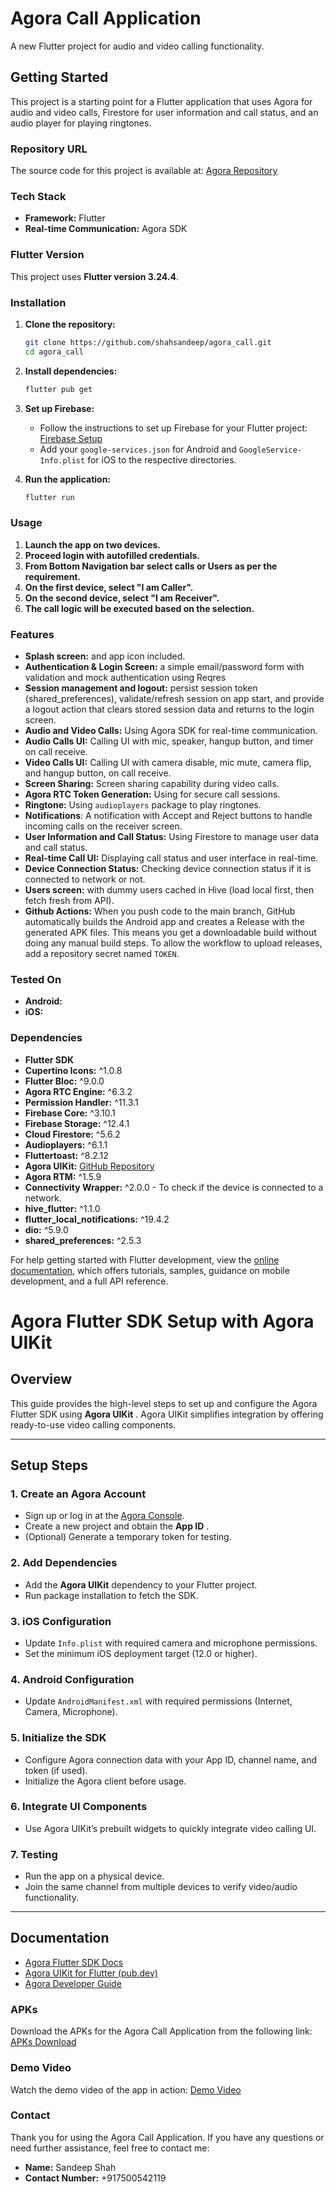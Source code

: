 # Agora Call Application

A new Flutter project for audio and video calling functionality.

## Getting Started

This project is a starting point for a Flutter application that uses Agora for audio and video calls, Firestore for user information and call status, and an audio player for playing ringtones.

### Repository URL

The source code for this project is available at: [Agora Repository](https://github.com/shahsandeep/agora.git)

### Tech Stack

- **Framework:** Flutter
- **Real-time Communication:** Agora SDK

### Flutter Version

This project uses **Flutter version 3.24.4**.

### Installation

1. **Clone the repository:**

   ```sh
   git clone https://github.com/shahsandeep/agora_call.git
   cd agora_call
   ```
2. **Install dependencies:**

   ```sh
   flutter pub get
   ```
3. **Set up Firebase:**

   - Follow the instructions to set up Firebase for your Flutter project: [Firebase Setup](https://firebase.flutter.dev/docs/overview)
   - Add your `google-services.json` for Android and `GoogleService-Info.plist` for iOS to the respective directories.
4. **Run the application:**

   ```sh
   flutter run
   ```

### Usage

1. **Launch the app on two devices.**
2. **Proceed login with autofilled credentials.**
3. **From Bottom Navigation bar select calls or Users as per the requirement.**
4. **On the first device, select "I am Caller".**
5. **On the second device, select "I am Receiver".**
6. **The call logic will be executed based on the selection.**

### Features

- **Splash screen:** and app icon included.
- **Authentication & Login Screen:** a simple email/password form with validation and mock authentication using Reqres
- **Session management and logout:** persist session token (shared_preferences), validate/refresh session on app start, and provide a logout action that clears stored session data and returns to the login screen.
- **Audio and Video Calls:** Using Agora SDK for real-time communication.
- **Audio Calls UI:** Calling UI with mic, speaker, hangup button, and timer on call receive.
- **Video Calls UI:** Calling UI with camera disable, mic mute, camera flip, and hangup button, on call receive.
- **Screen Sharing:** Screen sharing capability during video calls.
- **Agora RTC Token Generation:** Using for secure call sessions.
- **Ringtone:** Using `audioplayers` package to play ringtones.
- **Notifications**: A notification with Accept and Reject buttons to handle incoming calls on the receiver screen.
- **User Information and Call Status:** Using Firestore to manage user data and call status.
- **Real-time Call UI:** Displaying call status and user interface in real-time.
- **Device Connection Status:** Checking device connection status if it is connected to network or not.
- **Users screen:** with dummy users cached in Hive (load local first, then fetch fresh from API).
- **Github Actions:** When you push code to the main branch, GitHub automatically builds the Android app and creates a Release with the generated APK files. This means you get a downloadable build without doing any manual build steps. To allow the workflow to upload releases, add a repository secret named `TOKEN`.

### Tested On

- **Android:**
- **iOS:**

### Dependencies

- **Flutter SDK**
- **Cupertino Icons:** ^1.0.8
- **Flutter Bloc:** ^9.0.0
- **Agora RTC Engine:** ^6.3.2
- **Permission Handler:** ^11.3.1
- **Firebase Core:** ^3.10.1
- **Firebase Storage:** ^12.4.1
- **Cloud Firestore:** ^5.6.2
- **Audioplayers:** ^6.1.1
- **Fluttertoast:** ^8.2.12
- **Agora UIKit:** [GitHub Repository](https://github.com/mohamedibrahim33/VideoUIKit-Flutter-min-SDK-21)
- **Agora RTM:** ^1.5.9
- **Connectivity Wrapper:** ^2.0.0 - To check if the device is connected to a network.
- **hive_flutter:** ^1.1.0
- **flutter_local_notifications:** ^19.4.2
- **dio:** ^5.9.0
- **shared_preferences:** ^2.5.3

For help getting started with Flutter development, view the [online documentation](https://docs.flutter.dev/), which offers tutorials, samples, guidance on mobile development, and a full API reference.

# Agora Flutter SDK Setup with Agora UIKit

## Overview

This guide provides the high-level steps to set up and configure the Agora Flutter SDK using  **Agora UIKit** . Agora UIKit simplifies integration by offering ready-to-use video calling components.

---

## Setup Steps

### 1. Create an Agora Account

* Sign up or log in at the [Agora Console]().
* Create a new project and obtain the  **App ID** .
* (Optional) Generate a temporary token for testing.

### 2. Add Dependencies

* Add the **Agora UIKit** dependency to your Flutter project.
* Run package installation to fetch the SDK.

### 3. iOS Configuration

* Update `Info.plist` with required camera and microphone permissions.
* Set the minimum iOS deployment target (12.0 or higher).

### 4. Android Configuration

* Update `AndroidManifest.xml` with required permissions (Internet, Camera, Microphone).

### 5. Initialize the SDK

* Configure Agora connection data with your App ID, channel name, and token (if used).
* Initialize the Agora client before usage.

### 6. Integrate UI Components

* Use Agora UIKit’s prebuilt widgets to quickly integrate video calling UI.

### 7. Testing

* Run the app on a physical device.
* Join the same channel from multiple devices to verify video/audio functionality.

---

## Documentation

* [Agora Flutter SDK Docs]()
* [Agora UIKit for Flutter (pub.dev)]()
* [Agora Developer Guide]()

### APKs

Download the APKs for the Agora Call Application from the following link: [APKs Download](https://drive.google.com/drive/folders/16C14tRzredKhMGqfBM-oGd4TaPkAInZm?usp=drive_link)

### Demo Video

Watch the demo video of the app in action: [Demo Video](https://drive.google.com/drive/folders/1W7JuTJghTIRZSxTLBe0SXjssUaEvPFgN?usp=sharing)

### Contact

Thank you for using the Agora Call Application. If you have any questions or need further assistance, feel free to contact me:

- **Name:** Sandeep Shah
- **Contact Number:** +917500542119
